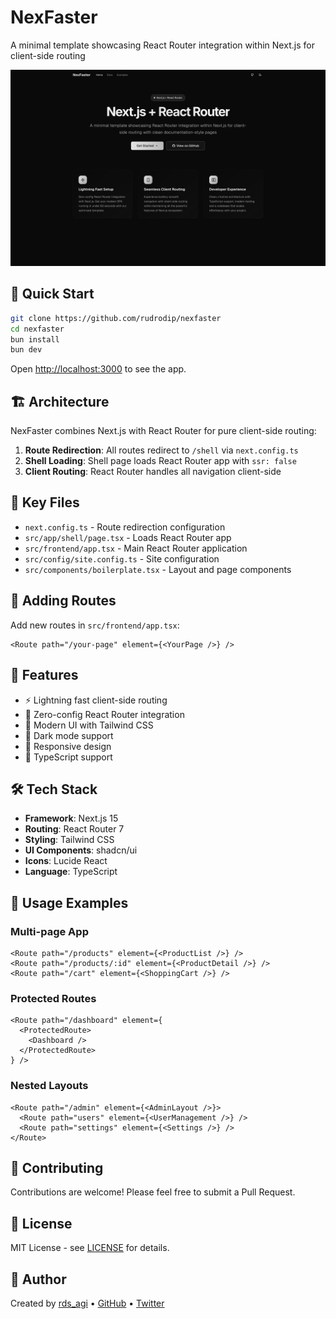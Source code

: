 # NexFaster

A minimal template showcasing React Router integration within Next.js for client-side routing

![nexfaster](./public/og.png)

## 🚀 Quick Start

```bash
git clone https://github.com/rudrodip/nexfaster
cd nexfaster
bun install
bun dev
```

Open [http://localhost:3000](http://localhost:3000) to see the app.

## 🏗️ Architecture

NexFaster combines Next.js with React Router for pure client-side routing:

1. **Route Redirection**: All routes redirect to `/shell` via `next.config.ts`
2. **Shell Loading**: Shell page loads React Router app with `ssr: false`
3. **Client Routing**: React Router handles all navigation client-side

## 📁 Key Files

- `next.config.ts` - Route redirection configuration
- `src/app/shell/page.tsx` - Loads React Router app
- `src/frontend/app.tsx` - Main React Router application
- `src/config/site.config.ts` - Site configuration
- `src/components/boilerplate.tsx` - Layout and page components

## 🔧 Adding Routes

Add new routes in `src/frontend/app.tsx`:

```tsx
<Route path="/your-page" element={<YourPage />} />
```

## 🎨 Features

- ⚡ Lightning fast client-side routing
- 🎯 Zero-config React Router integration
- 🎨 Modern UI with Tailwind CSS
- 🌙 Dark mode support
- 📱 Responsive design
- 🔧 TypeScript support

## 🛠️ Tech Stack

- **Framework**: Next.js 15
- **Routing**: React Router 7
- **Styling**: Tailwind CSS
- **UI Components**: shadcn/ui
- **Icons**: Lucide React
- **Language**: TypeScript

## 📖 Usage Examples

### Multi-page App
```tsx
<Route path="/products" element={<ProductList />} />
<Route path="/products/:id" element={<ProductDetail />} />
<Route path="/cart" element={<ShoppingCart />} />
```

### Protected Routes
```tsx
<Route path="/dashboard" element={
  <ProtectedRoute>
    <Dashboard />
  </ProtectedRoute>
} />
```

### Nested Layouts
```tsx
<Route path="/admin" element={<AdminLayout />}>
  <Route path="users" element={<UserManagement />} />
  <Route path="settings" element={<Settings />} />
</Route>
```

## 🤝 Contributing

Contributions are welcome! Please feel free to submit a Pull Request.

## 📄 License

MIT License - see [LICENSE](LICENSE) for details.

## 👤 Author

Created by [rds_agi](https://rdsx.dev) • [GitHub](https://github.com/rudrodip/nexfaster) • [Twitter](https://x.com/rds_agi)
